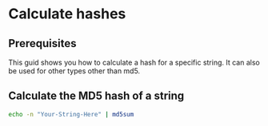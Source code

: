 # Calculate hashes

## Prerequisites

This guid shows you how to calculate a hash for a specific string.
It can also be used for other types other than md5.

## Calculate the MD5 hash of a string

```bash
echo -n "Your-String-Here" | md5sum
```
